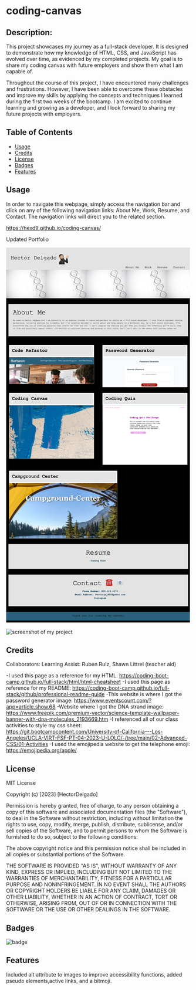# coding-canvas

## Description:

This project showcases my journey as a full-stack developer. It is designed to demonstrate how my knowledge of HTML, CSS, and JavaScript has evolved over time, as evidenced by my completed projects. My goal is to share my coding canvas with future employers and show them what I am capable of.

Throughout the course of this project, I have encountered many challenges and frustrations. However, I have been able to overcome these obstacles and improve my skills by applying the concepts and techniques I learned during the first two weeks of the bootcamp. I am excited to continue learning and growing as a developer, and I look forward to sharing my future projects with employers.

## Table of Contents

- [Usage](#usage)
- [Credits](#credits)
- [License](#license)
- [Badges](#badges)
- [Features](#features)

## Usage

In order to navigate this webpage, simply access the navigation bar and click on any of the following navigation links: About Me, Work, Resume, and Contact. The navigation links will direct you to the related section.

https://hexd9.github.io/coding-canvas/

Updated Portfolio

![screenshot of my project](./assets/images/UpdatedCodingCanvas.png)

![screenshot of my project](./assets/images/hexd9.github.io_coding-canvas_.png)

## Credits

Collaborators: Learning Assist: Ruben Ruiz, Shawn Littrel (teacher aid)

-I used this page as a reference for my HTML. https://coding-boot-camp.github.io/full-stack/html/html-cheatsheet
-I used this page as reference for my README: https://coding-boot-camp.github.io/full-stack/github/professional-readme-guide
-This website is where I got the password generator image: https://www.eventscount.com/?app=article.show.68
-Website where I got the DNA strand image: https://www.freepik.com/premium-vector/science-template-wallpaper-banner-with-dna-molecules_2193669.htm
-I referenced all of our class activities to style my css sheet: https://git.bootcampcontent.com/University-of-California---Los-Angeles/UCLA-VIRT-FSF-PT-04-2023-U-LOLC/-/tree/main/02-Advanced-CSS/01-Activities
-I used the emojipedia website to get the telephone emoji: https://emojipedia.org/apple/

## License

MIT License

Copyright (c) [2023] [HectorDelgado]

Permission is hereby granted, free of charge, to any person obtaining a copy of this software and associated documentation files (the "Software"), to deal in the Software without restriction, including without limitation the rights to use, copy, modify, merge, publish, distribute, sublicense, and/or sell copies of the Software, and to permit persons to whom the Software is furnished to do so, subject to the following conditions:

The above copyright notice and this permission notice shall be included in all copies or substantial portions of the Software.

THE SOFTWARE IS PROVIDED "AS IS", WITHOUT WARRANTY OF ANY KIND, EXPRESS OR IMPLIED, INCLUDING BUT NOT LIMITED TO THE WARRANTIES OF MERCHANTABILITY, FITNESS FOR A PARTICULAR PURPOSE AND NONINFRINGEMENT. IN NO EVENT SHALL THE AUTHORS OR COPYRIGHT HOLDERS BE LIABLE FOR ANY CLAIM, DAMAGES OR OTHER LIABILITY, WHETHER IN AN ACTION OF CONTRACT, TORT OR OTHERWISE, ARISING FROM, OUT OF OR IN CONNECTION WITH THE SOFTWARE OR THE USE OR OTHER DEALINGS IN THE SOFTWARE.

## Badges

![badge](https://img.shields.io/badge/hexd9%2Fmodule--2-coding%2Fcanvas-brightgreen)

## Features

Included alt attribute to images to improve accessibility functions, added pseudo elements,active links, and a bitmoji.
